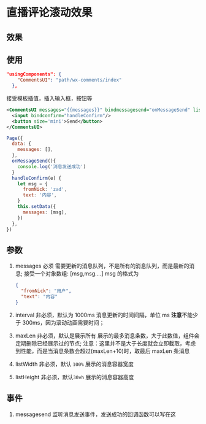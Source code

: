 # 直播评论滚动效果

## 效果

## 使用

```json
"usingComponents": {
    "CommentsUI": "path/wx-comments/index"
  },
```

接受模板插值，插入输入框，按钮等

```xml
<CommentsUI messages="{{messages}}" bindmessagesend="onMessageSend" listWidth="100%">
  <input bindconfirm="handleConfirm"/>
  <button size='mini'>Send</button>
</CommentsUI>
```

```js
Page({
  data: {
    messages: [],
  },
  onMessageSend(){
    console.log('消息发送成功')
  }
  handleConfirm(e) {
    let msg = {
      fromNick: 'zad',
      text: '内容',
    }
    this.setData({
      messages: [msg],
    })
  },
})
```

## 参数

1. messages 必须
   需要更新的消息队列，不是所有的消息队列，而是最新的消息;
   接受一个对象数组: [msg,msg....]
   msg 的格式为

   ```json
   {
     "fromNick": "用户",
     "text": "内容"
   }
   ```

2. interval 非必须，默认为 1000ms
   消息更新的时间间隔，单位 ms
   **注意**不能少于 300ms，因为滚动动画需要时间；

3. maxLen 非必须，默认是展示所有
   展示的最多消息条数，大于此数值，组件会定期删除已经展示过的节点;
   注意：这里并不是大于长度就会立即截取，考虑到性能，而是当消息条数会超过(maxLen+10)时，取最后 maxLen 条消息

4. listWidth 非必须，默认 `100%`
   展示的消息容器宽度

5. listHeight 非必须，默认`30vh`
   展示的消息容器高度

## 事件

1. messagesend
   监听消息发送事件，发送成功的回调函数可以写在这
